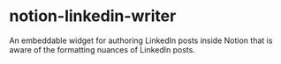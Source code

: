 # notion-linkedin-writer
An embeddable widget for authoring LinkedIn posts inside Notion that is aware of the formatting nuances of LinkedIn posts.
